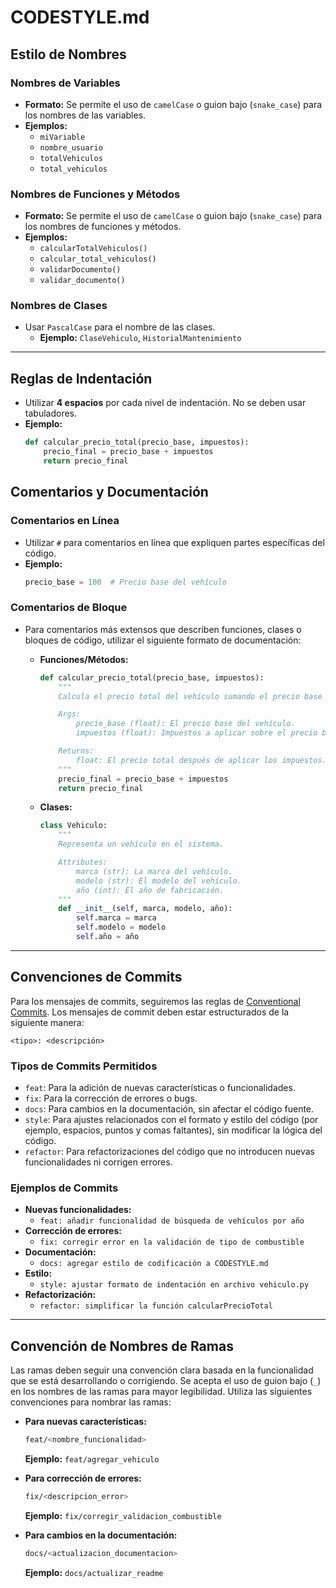 

# CODESTYLE.md

## Estilo de Nombres

### Nombres de Variables
- **Formato:** Se permite el uso de `camelCase` o guion bajo (`snake_case`) para los nombres de las variables.
- **Ejemplos:**
  - `miVariable`
  - `nombre_usuario`
  - `totalVehiculos`
  - `total_vehiculos`

### Nombres de Funciones y Métodos
- **Formato:** Se permite el uso de `camelCase` o guion bajo (`snake_case`) para los nombres de funciones y métodos.
- **Ejemplos:**
  - `calcularTotalVehiculos()`
  - `calcular_total_vehiculos()`
  - `validarDocumento()`
  - `validar_documento()`

### Nombres de Clases
- Usar `PascalCase` para el nombre de las clases.
  - **Ejemplo:** `ClaseVehiculo`, `HistorialMantenimiento`

---

## Reglas de Indentación
- Utilizar **4 espacios** por cada nivel de indentación. No se deben usar tabuladores.
- **Ejemplo:**
  ```python
  def calcular_precio_total(precio_base, impuestos):
      precio_final = precio_base + impuestos
      return precio_final
  ```



## Comentarios y Documentación

### Comentarios en Línea
- Utilizar `#` para comentarios en línea que expliquen partes específicas del código.
- **Ejemplo:**
  ```python
  precio_base = 100  # Precio base del vehículo
  ```

### Comentarios de Bloque
- Para comentarios más extensos que describen funciones, clases o bloques de código, utilizar el siguiente formato de documentación:
  - **Funciones/Métodos:**
    ```python
    def calcular_precio_total(precio_base, impuestos):
        """
        Calcula el precio total del vehículo sumando el precio base e impuestos.

        Args:
            precio_base (float): El precio base del vehículo.
            impuestos (float): Impuestos a aplicar sobre el precio base.

        Returns:
            float: El precio total después de aplicar los impuestos.
        """
        precio_final = precio_base + impuestos
        return precio_final
    ```

  - **Clases:**
    ```python
    class Vehiculo:
        """
        Representa un vehículo en el sistema.

        Attributes:
            marca (str): La marca del vehículo.
            modelo (str): El modelo del vehículo.
            año (int): El año de fabricación.
        """
        def __init__(self, marca, modelo, año):
            self.marca = marca
            self.modelo = modelo
            self.año = año
    ```

---

## Convenciones de Commits

Para los mensajes de commits, seguiremos las reglas de [Conventional Commits](https://www.conventionalcommits.org/en/v1.0.0/). Los mensajes de commit deben estar estructurados de la siguiente manera:

```
<tipo>: <descripción>
```

### Tipos de Commits Permitidos

- `feat`: Para la adición de nuevas características o funcionalidades.
- `fix`: Para la corrección de errores o bugs.
- `docs`: Para cambios en la documentación, sin afectar el código fuente.
- `style`: Para ajustes relacionados con el formato y estilo del código (por ejemplo, espacios, puntos y comas faltantes), sin modificar la lógica del código.
- `refactor`: Para refactorizaciones del código que no introducen nuevas funcionalidades ni corrigen errores.

### Ejemplos de Commits
- **Nuevas funcionalidades:** 
  - `feat: añadir funcionalidad de búsqueda de vehículos por año`
- **Corrección de errores:** 
  - `fix: corregir error en la validación de tipo de combustible`
- **Documentación:** 
  - `docs: agregar estilo de codificación a CODESTYLE.md`
- **Estilo:** 
  - `style: ajustar formato de indentación en archivo vehiculo.py`
- **Refactorización:** 
  - `refactor: simplificar la función calcularPrecioTotal`

---

## Convención de Nombres de Ramas

Las ramas deben seguir una convención clara basada en la funcionalidad que se está desarrollando o corrigiendo. Se acepta el uso de guion bajo (`_`) en los nombres de las ramas para mayor legibilidad. Utiliza las siguientes convenciones para nombrar las ramas:

- **Para nuevas características:**
  ```bash
  feat/<nombre_funcionalidad>
  ```
  **Ejemplo:** `feat/agregar_vehiculo`
  
- **Para corrección de errores:**
  ```bash
  fix/<descripcion_error>
  ```
  **Ejemplo:** `fix/corregir_validacion_combustible`

- **Para cambios en la documentación:**
  ```bash
  docs/<actualizacion_documentacion>
  ```
  **Ejemplo:** `docs/actualizar_readme`



